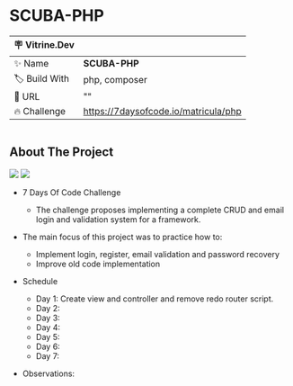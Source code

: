 # SCUBA-PHP

| :placard: Vitrine.Dev |     |
| -------------  | --- |
| :sparkles: Name        | **SCUBA-PHP**
| :label: Build With | php, composer
| :rocket: URL         | ""
| :fire: Challenge     | https://7daysofcode.io/matricula/php

![]()

## About The Project
<img src="http://img.shields.io/static/v1?label=Development&message=On%Going&color=blue&style=for-the-badge"/>
<img src="http://img.shields.io/static/v1?label=CODE%20REVIEW&message=Not%20Started&color=red&style=for-the-badge"/>

* 7 Days Of Code Challenge
  * The challenge proposes implementing a complete CRUD and email login and validation system for a framework. 
  
* The main focus of this project was to practice how to:
  * Implement login, register, email validation and password recovery 
  * Improve old code implementation
  
- Schedule
  - Day 1: Create view and controller and remove redo router script.
  - Day 2: 
  - Day 3: 
  - Day 4: 
  - Day 5: 
  - Day 6: 
  - Day 7: 
  
- Observations: